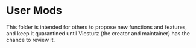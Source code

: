 # User Mods

This folder is intended for others to propose new functions and features, and keep it quarantined until Viesturz (the creator and maintainer) has the chance to review it.
